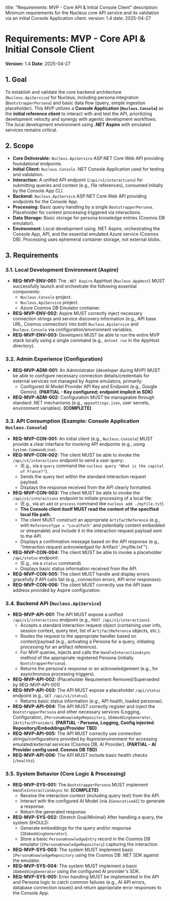title: "Requirements: MVP - Core API & Initial Console Client"
description: Minimum requirements for the Nucleus core API service and its validation via an initial Console Application client.
version: 1.4
date: 2025-04-27

# Requirements: MVP - Core API & Initial Console Client

**Version:** 1.4
**Date:** 2025-04-27

## 1. Goal

To establish and validate the core backend architecture (`Nucleus.ApiService`) for Nucleus, including persona integration (`BootstrapperPersona`) and basic data flow (query, simple ingestion placeholder). This MVP utilizes a **Console Application (`Nucleus.Console`)** as the **initial reference client** to interact with and test the API, prioritizing development velocity and synergy with agentic development workflows. The local development environment using **.NET Aspire** with emulated services remains critical.

## 2. Scope

*   **Core Deliverable:** `Nucleus.ApiService` ASP.NET Core Web API providing foundational endpoints.
*   **Initial Client:** `Nucleus.Console` .NET Console Application used for testing and validation.
*   **Interaction:** A unified API endpoint (`/api/v1/interactions`) for submitting queries and context (e.g., file references), consumed initially by the Console App CLI.
*   **Backend:** `Nucleus.ApiService` ASP.NET Core Web API providing endpoints for the Console App.
*   **Processing:** Basic query handling by a single `BootstrapperPersona`. Placeholder for content processing triggered via interactions.
*   **Data Storage:** Basic storage for persona knowledge entries (Cosmos DB emulator).
*   **Environment:** Local development using .NET Aspire, orchestrating the Console App, API, and the essential emulated Azure service (Cosmos DB). Processing uses ephemeral container storage, not external blobs.

## 3. Requirements

### 3.1. Local Development Environment (Aspire)

*   **REQ-MVP-ENV-001:** The `.NET Aspire` AppHost (`Nucleus.AppHost`) MUST successfully launch and orchestrate the following essential components:
    *   `Nucleus.Console` project.
    *   `Nucleus.ApiService` project.
    *   Azure Cosmos DB Emulator container.
*   **REQ-MVP-ENV-002:** Aspire MUST correctly inject necessary connection strings and service discovery information (e.g., API base URL, Cosmos connection) into both `Nucleus.ApiService` and `Nucleus.Console` via configuration/environment variables.
*   **REQ-MVP-ENV-003:** Developers MUST be able to run the entire MVP stack locally using a single command (e.g., `dotnet run` in the AppHost directory).

### 3.2. Admin Experience (Configuration)

*   **REQ-MVP-ADM-001:** An Administrator (developer during MVP) MUST be able to configure necessary connection details/credentials for external services not managed by Aspire emulators, primarily:
    *   Configured AI Model Provider API Key and Endpoint (e.g., Google Gemini). **(PARTIAL - Key configured; endpoint implicit in SDK)**
*   **REQ-MVP-ADM-002:** Configuration MUST be manageable through standard .NET mechanisms (e.g., `appsettings.json`, user secrets, environment variables). **(COMPLETE)**

### 3.3. API Consumption (Example: Console Application `Nucleus.Console`)

*   **REQ-MVP-CON-001:** An initial client (e.g., `Nucleus.Console`) MUST provide a clear interface for invoking API endpoints (e.g., using `System.CommandLine`).
*   **REQ-MVP-CON-002:** The client MUST be able to invoke the `/api/v1/interactions` endpoint to send a user query:
    *   (E.g., via a `query` command like `nucleus query "What is the capital of France?"`).
    *   Sends the query text within the standard interaction request payload.
    *   Displays the response received from the API clearly formatted.
*   **REQ-MVP-CON-003:** The client MUST be able to invoke the `/api/v1/interactions` endpoint to initiate processing of a local file:
    *   (E.g., via an `add` or `process` command like `nucleus add ./myfile.txt`).
    *   **The Console client itself MUST read the content of the specified local file path.**
    *   The client MUST construct an appropriate `ArtifactReference` (e.g., with `ReferenceType = "LocalPath"` and potentially content embedded or streamable) and include it in the interaction request payload sent to the API.
    *   Displays a confirmation message based on the API response (e.g., "Interaction request acknowledged for Artifact './myfile.txt'").
*   **REQ-MVP-CON-004:** The client MUST be able to invoke a placeholder `/api/status` endpoint:
    *   (E.g., via a `status` command).
    *   Displays basic status information received from the API.
*   **REQ-MVP-CON-005:** The client MUST handle and display errors gracefully if API calls fail (e.g., connection errors, API error responses).
*   **REQ-MVP-CON-006:** The client MUST correctly use the API base address provided by Aspire configuration.

### 3.4. Backend API (`Nucleus.ApiService`)

*   **REQ-MVP-API-001:** The API MUST expose a unified `/api/v1/interactions` endpoint (e.g., `POST /api/v1/interactions`).
    *   Accepts a standard interaction request object (containing user info, session context, query text, list of `ArtifactReference` objects, etc.).
    *   Routes the request to the appropriate handler based on context/payload (e.g., activating a Persona for a query, initiating processing for an artifact reference).
    *   For MVP queries, injects and calls the `HandleInteractionAsync` method of the appropriate registered Persona (initially `BootstrapperPersona`).
    *   Returns the persona's response or an acknowledgement (e.g., for asynchronous processing triggers).
*   **REQ-MVP-API-002:** (Placeholder Requirement Removed/Superseded by REQ-MVP-API-001)
*   **REQ-MVP-API-003:** The API MUST expose a placeholder `/api/status` endpoint (e.g., `GET /api/v1/status`).
    *   Returns basic status information (e.g., API health, loaded personas).
*   **REQ-MVP-API-004:** The API MUST correctly register and inject the `BootstrapperPersona` and other necessary services (Logging, Configuration, `IPersonaKnowledgeRepository`, `IEmbeddingGenerator`, `IArtifactProvider`). **(PARTIAL - Persona, Logging, Config injected. Repository/Embeddings/Provider TBD)**
*   **REQ-MVP-API-005:** The API MUST correctly use connection strings/configurations provided by Aspire/environment for accessing emulated/external services (Cosmos DB, AI Provider). **(PARTIAL - AI Provider config used. Cosmos DB TBD)**
*   **REQ-MVP-API-006:** The API MUST include basic health checks (`/healthz`).

### 3.5. System Behavior (Core Logic & Processing)

*   **REQ-MVP-SYS-001:** The `BootstrapperPersona` MUST implement `HandleInteractionAsync` to: **(COMPLETE)**
    *   Receive the interaction context (including query text) from the API.
    *   Interact with the configured AI Model (via `IGenerativeAI`) to generate a response.
    *   Return the generated response.
*   **REQ-MVP-SYS-002:** (Stretch Goal/Minimal) After handling a query, the system SHOULD:
    *   Generate embeddings for the query and/or response (`IEmbeddingGenerator`).
    *   Store a basic `PersonaKnowledgeEntry` record in the Cosmos DB emulator (`IPersonaKnowledgeRepository`) capturing the interaction.
*   **REQ-MVP-SYS-003:** The system MUST implement basic `IPersonaKnowledgeRepository` using the Cosmos DB .NET SDK against the emulator.
*   **REQ-MVP-SYS-004:** The system MUST implement a basic `IEmbeddingGenerator` using the configured AI provider's SDK.
*   **REQ-MVP-SYS-005:** Error handling MUST be implemented in the API and Persona logic to catch common failures (e.g., AI API errors, database connection issues) and return appropriate error responses to the Console App.
